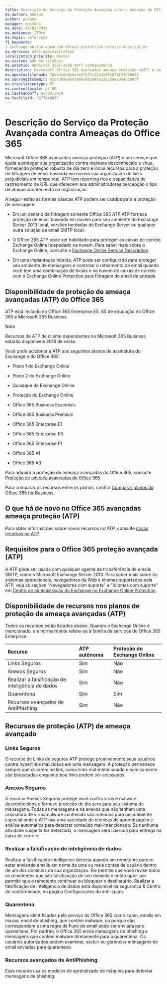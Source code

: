 ```yaml
---
title: Descrição do Serviço da Proteção Avançada contra Ameaças do Office 365
ms.author: pebaum
author: pebaum
manager: mnirkhe
ms.date: 01/02/2019
ms.audience: ITPro
ms.topic: reference
f1_keywords:
- exchange-online-advanced-threat-protection-service-description
ms.service: o365-administration
localization_priority: Normal
ms.custom: Adm_ServiceDesc
ms.assetid: a8061c87-3572-49db-94ff-c8301e549cdd
description: Microsoft Office 365 avançadas ameaça proteção (ATP) é um serviço que ajuda a proteger sua organização contra malware desconhecido e vírus, fornecendo proteção robusta de dia zero e inclui recursos para a proteção de filtragem de email baseada em nuvem sua organização de links prejudiciais em tempo real. ATP tem reporting rica e capacidades de rastreamento de URL que oferecem aos administradores percepção o tipo de ataque acontecendo na organização.
ms.openlocfilehash: f8a44cdebebafe575f5c22a3a491671f57b05d49
ms.sourcegitcommit: d1d7309e864398e7d029956231cbaee054a2a0cf
ms.translationtype: MT
ms.contentlocale: pt-BR
ms.lasthandoff: 01/09/2019
ms.locfileid: "27784863"
---
```

# <a name="office-365-advanced-threat-protection-service-description"></a>Descrição do Serviço da Proteção Avançada contra Ameaças do Office 365

Microsoft Office 365 avançadas ameaça proteção (ATP) é um serviço que ajuda a proteger sua organização contra malware desconhecido e vírus, fornecendo proteção robusta de dia zero e inclui recursos para a proteção de filtragem de email baseada em nuvem sua organização de links prejudiciais em tempo real. ATP tem reporting rica e capacidades de rastreamento de URL que oferecem aos administradores percepção o tipo de ataque acontecendo na organização.
  
A seguir estão as formas básicas ATP podem ser usados para a proteção de mensagem:
  
- Em um cenário de filtragem somente Office 365 ATP ATP fornece proteção de email baseada em nuvem para seu ambiente do Exchange Server 2013 local, versões herdadas do Exchange Server ou qualquer outra solução de email SMTP local.
    
- O Office 365 ATP pode ser habilitado para proteger as caixas de correio Exchange Online hospedado na nuvem. Para saber mais sobre o Exchange Online, consulte o [Exchange Online Service Description](exchange-online-service-description/exchange-online-service-description.md).
    
- Em uma implantação híbrida, ATP pode ser configurado para proteger seu ambiente de mensagens e controlar o roteamento de email quando você tem uma combinação de locais e na nuvem de caixas de correio com o Exchange Online Protection para filtragem de email de entrada.
    
## <a name="office-365-advanced-threat-protection-atp-availability"></a>Disponibilidade de proteção de ameaça avançadas (ATP) do Office 365

ATP está incluído no Office 365 Enterprise E5, A5 de educação do Office 365 e Microsoft 365 Business. 
  
> [!NOTE]
> Recursos de ATP de cliente dependentes no Microsoft 365 Business estarão disponíveis 2018 de verão. 
  
Você pode adicionar a ATP aos seguintes planos de assinatura do Exchange e do Office 365: 
  
- Plano 1 do Exchange Online
    
- Plano 2 do Exchange Online
    
- Quiosque do Exchange Online
    
- Proteção do Exchange Online
    
- Office 365 Business Essentials
    
- Office 365 Business Premium
    
- Office 365 Enterprise E1
    
- Office 365 Enterprise E3
    
- Office 365 Enterprise F1
    
- Office 365 A1
    
- Office 365 A3
    
Para adquirir a proteção de ameaça avançadas do Office 365, consulte [Proteção de ameaça avançadas do Office 365](https://go.microsoft.com/fwlink/p/?LinkId=294201).
  
Para comparar os recursos entre os planos, confira [Comparar planos do Office 365 for Business](http://go.microsoft.com/fwlink/?LinkID=799177&amp;clcid=0x409).
  
## <a name="whats-new-in-office-365-advanced-threat-protection-atp"></a>O que há de novo no Office 365 avançadas ameaça proteção (ATP)

Para obter informações sobre novos recursos no ATP, consulte [novos recursos no ATP](https://docs.microsoft.com/office365/securitycompliance/office-365-atp#new-features-are-continually-being-added-to-atp).
  
## <a name="requirements-for-office-365-advanced-threat-protection-atp"></a>Requisitos para o Office 365 proteção avançada (ATP)

A ATP pode ser usada com qualquer agente de transferência de emails SMTP, como o Microsoft Exchange Server 2013. Para saber mais sobre os sistemas operacionais, navegadores da Web e idiomas suportados pela ATP, veja as seções "Navegadores com suporte" e "Idiomas com suporte" em [Centro de administração do Exchange no Exchange Online Protection](https://go.microsoft.com/fwlink/p/?LinkId=282381).
  
## <a name="feature-availability-across-advanced-threat-protection-atp-plans"></a>Disponibilidade de recursos nos planos de proteção de ameaça avançadas (ATP)

Todos os recursos estão listados abaixo. Quando o Exchange Online é mencionado, ele normalmente refere-se à família de serviços do Office 365 Enterprise.
  
|**Recurso**|**ATP autônoma**|**Proteção do Exchange Online**|
|:-----|:-----|:-----|
|Links Seguros  <br/> |Sim  <br/> |Não  <br/> |
|Anexos Seguros  <br/> |Sim  <br/> |Não  <br/> |
|Realizar a falsificação de inteligência de dados  <br/> |Sim  <br/> |Não  <br/> |
|Quarentena  <br/> |Sim  <br/> |Sim  <br/> |
|Recursos avançados de AntiPhishing  <br/> |Sim  <br/> |Não  <br/> |
   
## <a name="advanced-threat-protection-atp-capabilities"></a>Recursos de proteção (ATP) de ameaça avançado

### <a name="safe-links"></a>Links Seguros

O recurso de Links de seguros ATP protege proativamente seus usuários contra hyperlinks maliciosos em uma mensagem. A proteção permanece sempre que clicarem no link, como links mal-intencionado dinamicamente são bloqueadas enquanto boa links podem ser acessados.
  
### <a name="safe-attachments"></a>Anexos Seguros

O recurso Anexos Seguros protege você contra vírus e malware desconhecidos e fornece proteção de dia zero para seu sistema de mensagens. Todas as mensagens e os anexos que não tenham uma assinatura de vírus/malware conhecida são roteados para um ambiente especial onde a ATP usa uma variedade de técnicas de aprendizagem e análise automática para detectar conteúdo mal-intencionado. Se nenhuma atividade suspeita for detectada, a mensagem será liberada para entrega na caixa de correio. 
  
### <a name="spoof-intelligence"></a>Realizar a falsificação de inteligência de dados

Realizar a falsificação intelligence detecta quando um remetente parece estar enviando emails em nome de uma ou mais contas de usuário dentro de um dos domínios da sua organização. Ele permite que você revise todos os remetentes que são falsificação de seu domínio e então optar por permitir que o remetente continuar ou bloquear o destinatário. Realizar a falsificação de inteligência de dados está disponível na segurança &amp; Centro de conformidade, na página Configurações do anti-spam.
  
### <a name="quarantine"></a>Quarentena

Mensagens identificadas pelo serviço do Office 365 como spam, emails em massa, email de phishing, que contêm malware, ou porque elas correspondem a uma regra de fluxo de email pode ser enviada para quarentena. Por padrão, o Office 365 envia mensagens de phishing e mensagens que contêm malware diretamente para a quarentena. Os usuários autorizados podem examinar, excluir ou gerenciar mensagens de email enviadas para quarentena.
  
### <a name="advanced-anti-phishing-capabilities"></a>Recursos avançados de AntiPhishing

Esse recurso usa os modelos de aprendizado de máquina para detectar mensagens de phishing. 
  
